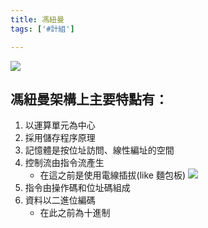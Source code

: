 ```yaml
---
title: 馮紐曼
tags: ['#計組']

---
```


<!--  -->
![](BkvLX32ZT.png)



## 馮紐曼架構上主要特點有：

1. 以運算單元為中心
2. 採用儲存程序原理
3. 記憶體是按位址訪問、線性編址的空間
4. 控制流由指令流產生
    * 在這之前是使用電線插拔(like 麵包板) 
![](rk0KQaoZa.png)
6. 指令由操作碼和位址碼組成
7. 資料以二進位編碼
    * 在此之前為十進制
